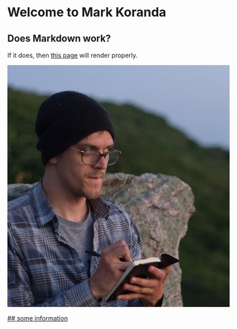 # Welcome to Mark Koranda
## Does Markdown work?
If it does, then [this page](other.html) will render properly.

![Image](profPic.jpg)

[## some information](#anchors-in-markdown)
